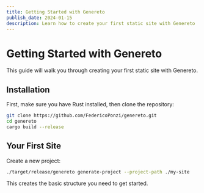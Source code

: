 ```yaml
---
title: Getting Started with Genereto
publish_date: 2024-01-15
description: Learn how to create your first static site with Genereto
---
```


# Getting Started with Genereto

This guide will walk you through creating your first static site with Genereto.

## Installation

First, make sure you have Rust installed, then clone the repository:

```bash
git clone https://github.com/FedericoPonzi/genereto.git
cd genereto
cargo build --release
```

## Your First Site

Create a new project:

```bash
./target/release/genereto generate-project --project-path ./my-site
```

This creates the basic structure you need to get started.